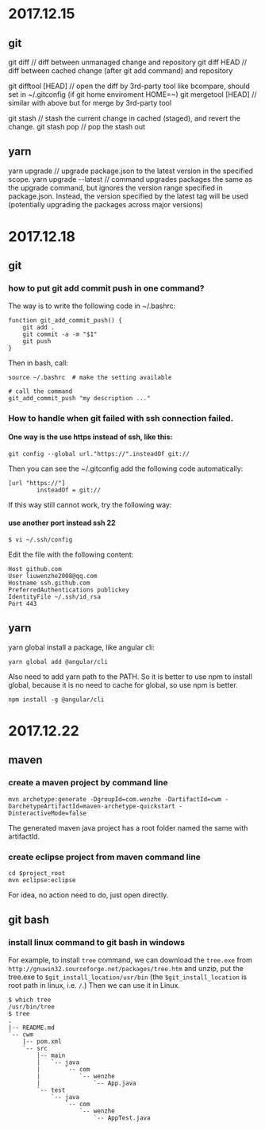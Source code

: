 # 2017.12.15
## git
git diff // diff between unmanaged change and repository
git diff HEAD // diff between cached change (after git add command) and repository


git difftool [HEAD] // open the diff by 3rd-party tool like bcompare, should set in ~/.gitconfig (if git home enviroment HOME=~)
git mergetool [HEAD] // similar with above but for merge by 3rd-party tool

git stash // stash the current change in cached (staged), and revert the change.
git stash pop // pop the stash out

## yarn
yarn upgrade // upgrade package.json to the latest version in the specified scope.
yarn upgrade --latest // command upgrades packages the same as the upgrade command, but ignores the version range specified in package.json. Instead, the version specified by the latest tag will be used (potentially upgrading the packages across major versions)

# 2017.12.18
## git
### how to put git add commit push in one command?
The way is to write the following code in ~/.bashrc:
```
function git_add_commit_push() {
    git add .
    git commit -a -m "$1"
    git push
}
```
Then in bash, call:
```
source ~/.bashrc  # make the setting available

# call the command
git_add_commit_push "my description ..."
```
### How to handle when git failed with ssh connection failed.
#### One way is the use https instead of ssh, like this:
```
git config --global url."https://".insteadOf git://
```
Then you can see the ~/.gitconfig add the following code automatically:
```
[url "https://"]
        insteadOf = git://
```
If this way still cannot work, try the following way:
#### use another port instead ssh 22
```
$ vi ~/.ssh/config
```
Edit the file with the following content:
```
Host github.com
User liuwenzhe2008@qq.com
Hostname ssh.github.com
PreferredAuthentications publickey
IdentityFile ~/.ssh/id_rsa
Port 443
```
## yarn
yarn global install a package, like angular cli:
```
yarn global add @angular/cli
```
Also need to add yarn path to the PATH. So it is better to use npm to install global, because it is no need to cache for global, so use npm is better.
```
npm install -g @angular/cli
```

# 2017.12.22
## maven
### create a maven project by command line
```
mvn archetype:generate -DgroupId=com.wenzhe -DartifactId=cwm -DarchetypeArtifactId=maven-archetype-quickstart -DinteractiveMode=false
```
The generated maven java project has a root folder named the same with artifactId.

### create eclipse project from maven command line
```
cd $project_root
mvn eclipse:eclipse
```
For idea, no action need to do, just open directly.

## git bash
### install linux command to git bash in windows
For example, to install `tree` command, we can download the `tree.exe` from `http://gnuwin32.sourceforge.net/packages/tree.htm` and unzip, put the tree.exe to `$git_install_location/usr/bin` (the `$git_install_location` is root path in linux, i.e. `/`.) Then we can use it in Linux.
```
$ which tree
/usr/bin/tree
$ tree
.
|-- README.md
`-- cwm
    |-- pom.xml
    `-- src
        |-- main
        |   `-- java
        |       `-- com
        |           `-- wenzhe
        |               `-- App.java
        `-- test
            `-- java
                `-- com
                    `-- wenzhe
                        `-- AppTest.java
```

